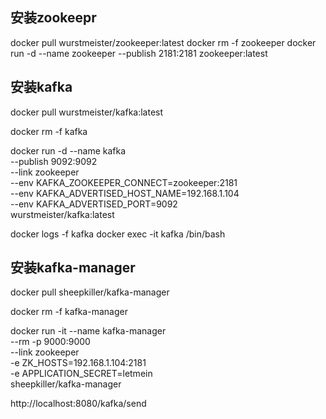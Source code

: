 ## 安装zookeepr

docker pull wurstmeister/zookeeper:latest
docker rm -f zookeeper
docker run -d --name zookeeper --publish 2181:2181   zookeeper:latest


## 安装kafka
docker pull wurstmeister/kafka:latest

docker rm -f kafka

docker run -d --name kafka \
--publish 9092:9092 \
--link zookeeper \
--env KAFKA_ZOOKEEPER_CONNECT=zookeeper:2181 \
--env KAFKA_ADVERTISED_HOST_NAME=192.168.1.104 \
--env KAFKA_ADVERTISED_PORT=9092 \
wurstmeister/kafka:latest

docker logs -f kafka
docker exec -it kafka /bin/bash
 

## 安装kafka-manager
docker pull sheepkiller/kafka-manager

docker rm -f kafka-manager

docker run -it --name kafka-manager \
--rm  -p 9000:9000 \
--link zookeeper \
-e ZK_HOSTS=192.168.1.104:2181 \
-e APPLICATION_SECRET=letmein \
sheepkiller/kafka-manager



http://localhost:8080/kafka/send